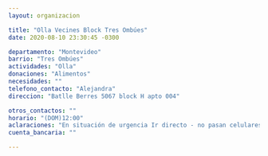 ```yaml
---
layout: organizacion

title: "Olla Vecines Block Tres Ombúes"
date: 2020-08-10 23:30:45 -0300

departamento: "Montevideo"
barrio: "Tres Ombúes"
actividades: "Olla"
donaciones: "Alimentos"
necesidades: ""
telefono_contacto: "Alejandra"
direccion: "Batlle Berres 5067 block H apto 004"

otros_contactos: ""
horario: "(DOM)12:00"
aclaraciones: "En situación de urgencia Ir directo - no pasan celulares"
cuenta_bancaria: ""

---
```


